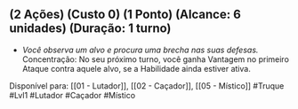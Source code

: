 ## (2 Ações) (Custo 0) (1 Ponto) (Alcance: 6 unidades) (Duração: 1 turno)

- *Você observa um alvo e procura uma brecha nas suas defesas.* Concentração: No seu próximo turno, você ganha Vantagem no primeiro Ataque contra aquele alvo, se a Habilidade ainda estiver ativa.

Disponível para: [[01 - Lutador]], [[02 - Caçador]], [[05 - Místico]]
#Truque #Lvl1 #Lutador #Caçador #Místico 